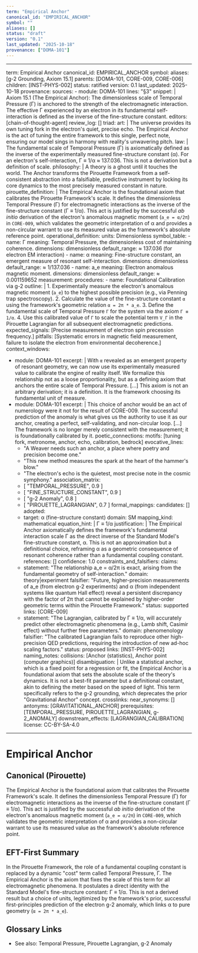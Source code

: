 ```yaml
---
term: "Empirical Anchor"
canonical_id: "EMPIRICAL_ANCHOR"
symbol: ""
aliases: []
status: "draft"
version: "0.1"
last_updated: "2025-10-18"
provenance: ["DOMA-101"]
---
```


---
term: Empirical Anchor
canonical_id: EMPIRICAL_ANCHOR
symbol: 
aliases: [g-2 Grounding, Axiom 15.1]
parents: [DOMA-101, CORE-009, CORE-006]
children: [INST-PHYS-002]
status: ratified
version: 0.1
last_updated: 2025-10-18
provenance:
  sources:
    - module: DOMA-101
      lines: "§3"
      snippet: |
        Axiom 15.1 (The Empirical Anchor): The dimensionless scale of Temporal Pressure (Γ) is anchored to the strength of the electromagnetic interaction. The effective Γ experienced by an electron in its fundamental self-interaction is defined as the inverse of the fine-structure constant.
  editors: [chain-of-thought-agent]
  review_log: []
triad:
  art: |
    The universe provides its own tuning fork in the electron's quiet, precise echo. The Empirical Anchor is the act of tuning the entire framework to this single, perfect note, ensuring our model sings in harmony with reality's unwavering pitch.
  law: |
    The fundamental scale of Temporal Pressure (Γ) is axiomatically defined as the inverse of the experimentally measured fine-structure constant (α). For an electron's self-interaction, Γ ≡ 1/α ≈ 137.036. This is not a derivation but a definition of scale.
  philosophy: |
    A theory is a ghost until it touches the world. The Anchor transforms the Pirouette Framework from a self-consistent abstraction into a falsifiable, predictive instrument by locking its core dynamics to the most precisely measured constant in nature.
pirouette_definition: |
  The Empirical Anchor is the foundational axiom that calibrates the Pirouette Framework's scale. It defines the dimensionless Temporal Pressure (Γ) for electromagnetic interactions as the inverse of the fine-structure constant (Γ ≡ 1/α). This act is justified by the successful *ab initio* derivation of the electron's anomalous magnetic moment (`a_e = α/2π`) in `CORE-009`, which validates the geometric interpretation of α and provides a non-circular warrant to use its measured value as the framework's absolute reference point.
operational_definition:
  units: Dimensionless
  symbol_table:
    - name: Γ
      meaning: Temporal Pressure, the dimensionless cost of maintaining coherence.
      dimensions: dimensionless
      default_range: ≈ 137.036 (for electron EM interaction)
    - name: α
      meaning: Fine-structure constant, an emergent measure of resonant self-interaction.
      dimensions: dimensionless
      default_range: ≈ 1/137.036
    - name: a_e
      meaning: Electron anomalous magnetic moment.
      dimensions: dimensionless
      default_range: ≈ 0.001159652
  measurement:
    procedures:
      - name: Foundational Calibration via g-2
        outline: |
          1.  Experimentally measure the electron's anomalous magnetic moment (`a_e`) to the highest possible precision (e.g., via Penning trap spectroscopy).
          2.  Calculate the value of the fine-structure constant `α` using the framework's geometric relation `α = 2π * a_e`.
          3.  Define the fundamental scale of Temporal Pressure `Γ` for the system via the axiom `Γ ≡ 1/α`.
          4.  Use this calibrated value of `Γ` to scale the potential term `V_Γ` in the Pirouette Lagrangian for all subsequent electromagnetic predictions.
        expected_signals: [Precise measurement of electron spin precession frequency.]
        pitfalls: [Systematic errors in magnetic field measurement, failure to isolate the electron from environmental decoherence.]
context_windows:
  - module: DOMA-101
    excerpt: |
      With `α` revealed as an emergent property of resonant geometry, we can now use its experimentally measured value to calibrate the engine of reality itself. We formalize this relationship not as a loose proportionality, but as a defining axiom that anchors the entire scale of Temporal Pressure. [...] This axiom is not an arbitrary derivation; it is a definition. It is the framework choosing its fundamental unit of measure.
  - module: DOMA-101
    excerpt: |
      This choice of anchor would be an act of numerology were it not for the result of CORE-009. The successful prediction of the anomaly is what gives us the authority to use it as our anchor, creating a perfect, self-validating, and non-circular loop. [...] The framework is no longer merely consistent with the measurement; it is foundationally calibrated by it.
poetic_connections:
  motifs: [tuning fork, metronome, anchor, echo, calibration, bedrock]
  evocative_lines:
    - "A Weaver needs such an anchor, a place where poetry and precision become one."
    - "This new method measures the spark at the heart of the hammer's blow."
    - "The electron's echo is the quietest, most precise note in the cosmic symphony."
  association_matrix:
    - [ "TEMPORAL_PRESSURE", 0.9 ]
    - [ "FINE_STRUCTURE_CONSTANT", 0.9 ]
    - [ "g-2 Anomaly", 0.8 ]
    - [ "PIROUETTE_LAGRANGIAN", 0.7 ]
formal_mappings:
  candidates: []
  adopted:
    - target: α (fine-structure constant)
      domain: SM
      mapping_kind: mathematical
      equation_hint: |
        Γ ≡ 1/α
      justification: |
        The Empirical Anchor axiomatically defines the framework's fundamental interaction scale Γ as the direct inverse of the Standard Model's fine-structure constant, α. This is not an approximation but a definitional choice, reframing α as a geometric consequence of resonant coherence rather than a fundamental coupling constant.
      references: []
      confidence: 1.0
constraints_and_falsifiers:
  claims:
    - statement: "The relationship a_e = α/2π is exact, arising from the fundamental geometry of self-interaction."
      domain: theory|experiment
      falsifier: "Future, higher-precision measurements of a_e (from electron g-2 experiments) and α (from independent systems like quantum Hall effect) reveal a persistent discrepancy with the factor of 2π that cannot be explained by higher-order geometric terms within the Pirouette Framework."
      status: supported
      links: [CORE-009]
    - statement: "The Lagrangian, calibrated by Γ ≡ 1/α, will accurately predict other electromagnetic phenomena (e.g., Lamb shift, Casimir effect) without further free parameters."
      domain: phenomenology
      falsifier: "The calibrated Lagrangian fails to reproduce other high-precision QED predictions, requiring the introduction of new ad-hoc scaling factors."
      status: proposed
      links: [INST-PHYS-002]
naming_notes:
  collisions: [Anchor (statistics), Anchor point (computer graphics)]
  disambiguation: |
    Unlike a statistical anchor, which is a fixed point for a regression or fit, the Empirical Anchor is a foundational axiom that sets the absolute scale of the theory's dynamics. It is not a best-fit parameter but a definitional constant, akin to defining the meter based on the speed of light. This term specifically refers to the g-2 grounding, which deprecates the prior "Gravitational Anchor" concept.
crosslinks:
  near_synonyms: []
  antonyms: [GRAVITATIONAL_ANCHOR]
  prerequisites: [TEMPORAL_PRESSURE, PIROUETTE_LAGRANGIAN, g-2_ANOMALY]
  downstream_effects: [LAGRANGIAN_CALIBRATION]
license: CC-BY-SA-4.0
---

# Empirical Anchor

## Canonical (Pirouette)
The Empirical Anchor is the foundational axiom that calibrates the Pirouette Framework's scale. It defines the dimensionless Temporal Pressure (Γ) for electromagnetic interactions as the inverse of the fine-structure constant (Γ ≡ 1/α). This act is justified by the successful *ab initio* derivation of the electron's anomalous magnetic moment (`a_e = α/2π`) in `CORE-009`, which validates the geometric interpretation of α and provides a non-circular warrant to use its measured value as the framework's absolute reference point.

## EFT-First Summary
In the Pirouette Framework, the role of a fundamental coupling constant is replaced by a dynamic "cost" term called Temporal Pressure, Γ. The Empirical Anchor is the axiom that fixes the scale of this term for all electromagnetic phenomena. It postulates a direct identity with the Standard Model's fine-structure constant: Γ ≡ 1/α. This is not a derived result but a choice of units, legitimized by the framework's prior, successful first-principles prediction of the electron g-2 anomaly, which links α to pure geometry (`α = 2π * a_e`).

## Glossary Links
- See also: Temporal Pressure, Pirouette Lagrangian, g-2 Anomaly